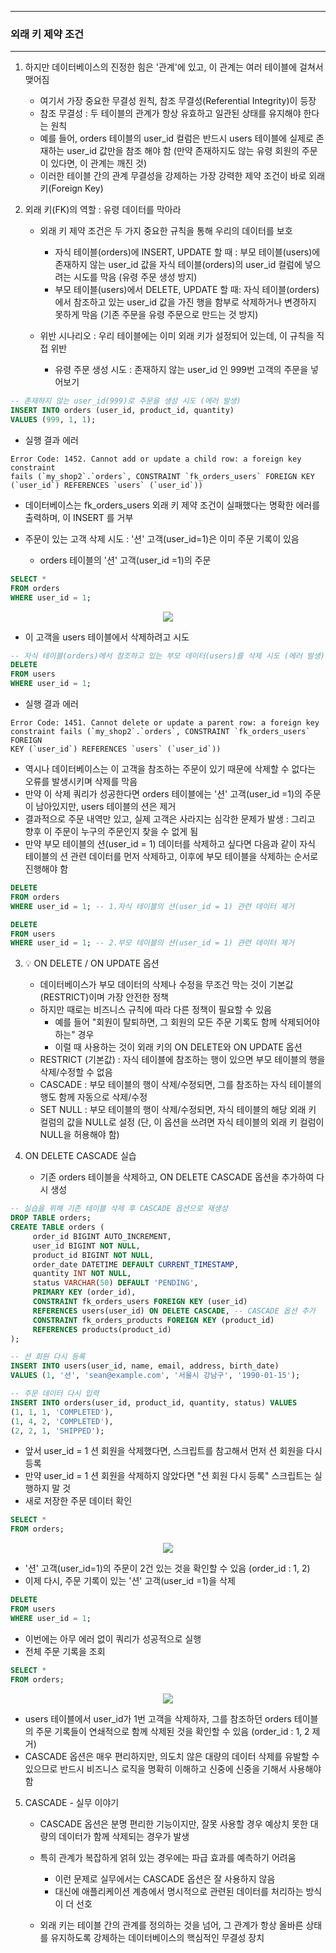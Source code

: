 -----
### 외래 키 제약 조건
-----
1. 하지만 데이터베이스의 진정한 힘은 '관계'에 있고, 이 관계는 여러 테이블에 걸쳐서 맺어짐
   - 여기서 가장 중요한 무결성 원칙, 참조 무결성(Referential Integrity)이 등장
   - 참조 무결성 : 두 테이블의 관계가 항상 유효하고 일관된 상태를 유지해야 한다는 원칙
   - 예를 들어, orders 테이블의 user_id 컬럼은 반드시 users 테이블에 실제로 존재하는 user_id 값만을 참조 해야 함 (만약 존재하지도 않는 유령 회원의 주문이 있다면, 이 관계는 깨진 것)
   - 이러한 테이블 간의 관계 무결성을 강제하는 가장 강력한 제약 조건이 바로 외래 키(Foreign Key)

2. 외래 키(FK)의 역할 : 유령 데이터를 막아라
   - 외래 키 제약 조건은 두 가지 중요한 규칙을 통해 우리의 데이터를 보호
     + 자식 테이블(orders)에 INSERT, UPDATE 할 때 : 부모 테이블(users)에 존재하지 않는 user_id 값을 자식 테이블(orders)의 user_id 컬럼에 넣으려는 시도를 막음 (유령 주문 생성 방지)
     + 부모 테이블(users)에서 DELETE, UPDATE 할 때: 자식 테이블(orders)에서 참조하고 있는 user_id 값을 가진 행을 함부로 삭제하거나 변경하지 못하게 막음 (기존 주문을 유령 주문으로 만드는 것 방지)

   - 위반 시나리오 : 우리 테이블에는 이미 외래 키가 설정되어 있는데, 이 규칙을 직접 위반
     + 유령 주문 생성 시도 : 존재하지 않는 user_id 인 999번 고객의 주문을 넣어보기
```sql
-- 존재하지 않는 user_id(999)로 주문을 생성 시도 (에러 발생)
INSERT INTO orders (user_id, product_id, quantity)
VALUES (999, 1, 1);
```
   - 실행 결과 에러
```
Error Code: 1452. Cannot add or update a child row: a foreign key constraint
fails (`my_shop2`.`orders`, CONSTRAINT `fk_orders_users` FOREIGN KEY
(`user_id`) REFERENCES `users` (`user_id`))
```
   - 데이터베이스는 fk_orders_users 외래 키 제약 조건이 실패했다는 명확한 에러를 출력하며, 이 INSERT 를 거부

   - 주문이 있는 고객 삭제 시도 : '션' 고객(user_id=1)은 이미 주문 기록이 있음
      + orders 테이블의 '션' 고객(user_id =1)의 주문
```sql
SELECT *
FROM orders
WHERE user_id = 1;
```
<div align="center">
<img src="https://github.com/user-attachments/assets/cec50fd7-8650-4ca1-b3f2-2faf5d835893">
</div>

   - 이 고객을 users 테이블에서 삭제하려고 시도
```sql
-- 자식 테이블(orders)에서 참조하고 있는 부모 데이터(users)를 삭제 시도 (에러 발생)
DELETE
FROM users
WHERE user_id = 1;
```
   - 실행 결과 에러
```
Error Code: 1451. Cannot delete or update a parent row: a foreign key
constraint fails (`my_shop2`.`orders`, CONSTRAINT `fk_orders_users` FOREIGN
KEY (`user_id`) REFERENCES `users` (`user_id`))
```

  - 역시나 데이터베이스는 이 고객을 참조하는 주문이 있기 때문에 삭제할 수 없다는 오류를 발생시키며 삭제를 막음
   - 만약 이 삭제 쿼리가 성공한다면 orders 테이블에는 '션' 고객(user_id =1)의 주문이 남아있지만, users 테이블의 션은 제거
   - 결과적으로 주문 내역만 있고, 실제 고객은 사라지는 심각한 문제가 발생 : 그리고 향후 이 주문이 누구의 주문인지 찾을 수 없게 됨
   - 만약 부모 테이블의 션(user_id = 1) 데이터를 삭제하고 싶다면 다음과 같이 자식 테이블의 션 관련 데이터를 먼저 삭제하고, 이후에 부모 테이블을 삭제하는 순서로 진행해야 함
```sql
DELETE
FROM orders
WHERE user_id = 1; -- 1.자식 테이블의 션(user_id = 1) 관련 데이터 제거
```
```sql
DELETE
FROM users
WHERE user_id = 1; -- 2.부모 테이블의 션(user_id = 1) 관련 데이터 제거
```

3. 💡 ON DELETE / ON UPDATE 옵션
   - 데이터베이스가 부모 데이터의 삭제나 수정을 무조건 막는 것이 기본값(RESTRICT)이며 가장 안전한 정책
   - 하지만 때로는 비즈니스 규칙에 따라 다른 정책이 필요할 수 있음
     + 예를 들어 "회원이 탈퇴하면, 그 회원의 모든 주문 기록도 함께 삭제되어야 하는" 경우
     + 이럴 때 사용하는 것이 외래 키의 ON DELETE와 ON UPDATE 옵션
   - RESTRICT (기본값) : 자식 테이블에 참조하는 행이 있으면 부모 테이블의 행을 삭제/수정할 수 없음
   - CASCADE : 부모 테이블의 행이 삭제/수정되면, 그를 참조하는 자식 테이블의 행도 함께 자동으로 삭제/수정
   - SET NULL : 부모 테이블의 행이 삭제/수정되면, 자식 테이블의 해당 외래 키 컬럼의 값을 NULL로 설정 (단, 이 옵션을 쓰려면 자식 테이블의 외래 키 컬럼이 NULL을 허용해야 함)

4. ON DELETE CASCADE 실습
   - 기존 orders 테이블을 삭제하고, ON DELETE CASCADE 옵션을 추가하여 다시 생성
```sql
-- 실습을 위해 기존 테이블 삭제 후 CASCADE 옵션으로 재생성
DROP TABLE orders;
CREATE TABLE orders (
     order_id BIGINT AUTO_INCREMENT,
     user_id BIGINT NOT NULL,
     product_id BIGINT NOT NULL,
     order_date DATETIME DEFAULT CURRENT_TIMESTAMP,
     quantity INT NOT NULL,
     status VARCHAR(50) DEFAULT 'PENDING',
     PRIMARY KEY (order_id),
     CONSTRAINT fk_orders_users FOREIGN KEY (user_id)
     REFERENCES users(user_id) ON DELETE CASCADE, -- CASCADE 옵션 추가
     CONSTRAINT fk_orders_products FOREIGN KEY (product_id)
     REFERENCES products(product_id)
);
```
```sql
-- 션 회원 다시 등록
INSERT INTO users(user_id, name, email, address, birth_date)
VALUES (1, '션', 'sean@example.com', '서울시 강남구', '1990-01-15');
```
```sql
-- 주문 데이터 다시 입력
INSERT INTO orders(user_id, product_id, quantity, status) VALUES
(1, 1, 1, 'COMPLETED'),
(1, 4, 2, 'COMPLETED'),
(2, 2, 1, 'SHIPPED');
```
   - 앞서 user_id = 1 션 회원을 삭제했다면, 스크립트를 참고해서 먼저 션 회원을 다시 등록
   - 만약 user_id = 1 션 회원을 삭제하지 않았다면 "션 회원 다시 등록" 스크립트는 실행하지 말 것
   - 새로 저장한 주문 데이터 확인
```sql
SELECT *
FROM orders;
```
<div align="center">
<img src="https://github.com/user-attachments/assets/5eeaa66a-9574-419d-a4f2-abb931716198">
</div>

   - '션' 고객(user_id=1)의 주문이 2건 있는 것을 확인할 수 있음 (order_id : 1, 2)
   - 이제 다시, 주문 기록이 있는 '션' 고객(user_id =1)을 삭제
```sql
DELETE
FROM users
WHERE user_id = 1;
```
   - 이번에는 아무 에러 없이 쿼리가 성공적으로 실행
   - 전체 주문 기록을 조회
```sql
SELECT *
FROM orders;
```
<div align="center">
<img src="https://github.com/user-attachments/assets/02fdc7bf-c2c3-4967-a186-1769e91ca1d1">
</div>

   - users 테이블에서 user_id가 1번 고객을 삭제하자, 그를 참조하던 orders 테이블의 주문 기록들이 연쇄적으로 함께 삭제된 것을 확인할 수 있음 (order_id : 1, 2 제거)
   - CASCADE 옵션은 매우 편리하지만, 의도치 않은 대량의 데이터 삭제를 유발할 수 있으므로 반드시 비즈니스 로직을 명확히 이해하고 신중에 신중을 기해서 사용해야 함

5. CASCADE - 실무 이야기
   - CASCADE 옵션은 분명 편리한 기능이지만, 잘못 사용할 경우 예상치 못한 대량의 데이터가 함께 삭제되는 경우가 발생
   - 특히 관계가 복잡하게 얽혀 있는 경우에는 파급 효과를 예측하기 어려움
     + 이런 문제로 실무에서는 CASCADE 옵션은 잘 사용하지 않음
     + 대신에 애플리케이션 계층에서 명시적으로 관련된 데이터를 처리하는 방식이 더 선호

   - 외래 키는 테이블 간의 관계를 정의하는 것을 넘어, 그 관계가 항상 올바른 상태를 유지하도록 강제하는 데이터베이스의 핵심적인 무결성 장치
